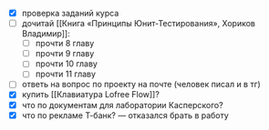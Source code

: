 - [x] проверка заданий курса
- [ ] дочитай [[Книга «Принципы Юнит-Тестирования», Хориков Владимир]]:
	- [ ] прочти 8 главу
	- [ ] прочти 9 главу
	- [ ] прочти 10 главу
	- [ ] прочти 11 главу
- [ ] ответь на вопрос по проекту на почте (человек писал и в тг)
- [x] купить [[Клавиатура Lofree Flow]]?
- [x] что по документам для лаборатории Касперского?
- [x] что по рекламе Т-банк? — отказался брать в работу